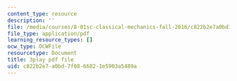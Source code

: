 ```yaml
---
content_type: resource
description: ''
file: /media/courses/8-01sc-classical-mechanics-fall-2016/c822b2e7a0bd7f0866821e5903a5489a_uRUAnKCyyig.pdf
file_type: application/pdf
learning_resource_types: []
ocw_type: OCWFile
resourcetype: Document
title: 3play pdf file
uid: c822b2e7-a0bd-7f08-6682-1e5903a5489a
---
```

